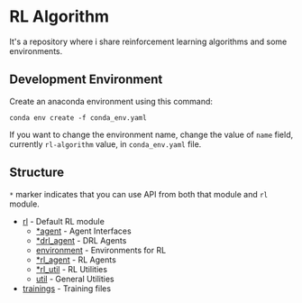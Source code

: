# RL Algorithm

It's a repository where i share reinforcement learning algorithms and some environments.  

## Development Environment

Create an anaconda environment using this command:

```
conda env create -f conda_env.yaml
```

If you want to change the environment name, change the value of `name` field, currently `rl-algorithm` value, in `conda_env.yaml` file.

## Structure

`*` marker indicates that you can use API from both that module and `rl` module.

* [rl](/rl/) - Default RL module
  * [*agent](/rl/agent/) - Agent Interfaces
  * [*drl_agent](/rl/drl_algorithm/) - DRL Agents
  * [environment](/rl/environment/) - Environments for RL
  * [*rl_agent](/rl/rl_algorithm/) - RL Agents
  * [*rl_util](/rl/rl_util/) - RL Utilities
  * [util](/rl/util/) - General Utilities
* [trainings](/trainings/) - Training files
